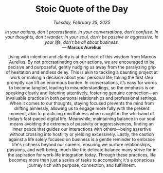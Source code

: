 <h1 align="center">Stoic Quote of the Day</h1>
<p align="center"><em><!--date-start-->Tuesday, February 25, 2025<!--date-end--></em></p>
<p align="center">
    <em><!--START_SECTION:quote-text-->
In your actions, don't procrastinate. In your conversations, don't confuse. In your thoughts, don't wander. In your soul, don't be passive or aggressive. In your life, don't be all about business.
<!--END_SECTION:quote-text--></em><br>
    <strong>— <!--START_SECTION:quote-author-->
Marcus Aurelius
<!--END_SECTION:quote-author--></strong>
</p>

<p align="center" style="max-width:600px;margin:0 auto;">
<!--START_SECTION:quote-interpretation-->
Living with intention and clarity is at the heart of this wisdom from Marcus Aurelius. By not procrastinating on our actions, we are encouraged to be decisive and purposeful, gently nudging us away from the paralyzing grip of hesitation and endless delay. This is akin to tackling a daunting project at work or making a decision about your personal life; taking the first step promptly can lift an enormous burden. In conversations, it’s easy for words to become tangled, leading to misunderstandings, so the emphasis is on speaking clearly and listening attentively, fostering genuine connection—an invaluable practice in both personal relationships and professional settings. When it comes to our thoughts, staying focused prevents the mind from drifting aimlessly, allowing us to engage more fully with the present moment, akin to practicing mindfulness when caught in the whirlwind of today’s fast-paced digital life. Meanwhile, maintaining balance in our soul means avoiding the extremes of passivity or aggressiveness, finding an inner peace that guides our interactions with others—being assertive without crossing into hostility or yielding excessively. Lastly, the caution against a life solely focused on business is a gentle reminder to embrace life's richness beyond our careers, ensuring we nurture relationships, passions, and well-being, much like the delicate balance many strive for in the aspiration for work-life integration today. Through these practices, life becomes more than just a series of tasks to accomplish; it's a conscious journey rich with purpose, connection, and fulfillment.
<!--END_SECTION:quote-interpretation-->
</p>
